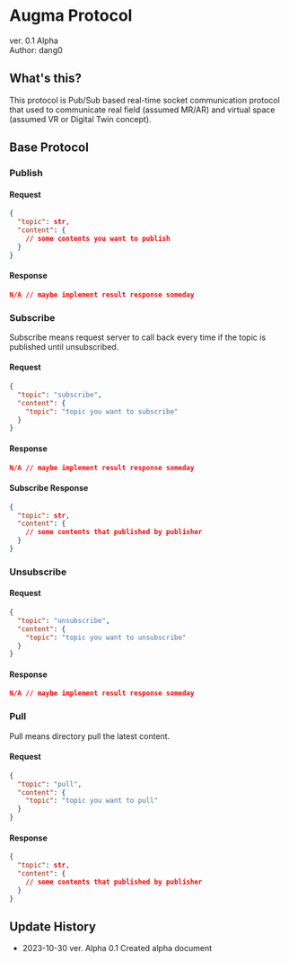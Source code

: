 # Augma Protocol
ver. 0.1 Alpha <br>
Author: dang0

## What's this?
This protocol is Pub/Sub based real-time socket communication protocol
that used to communicate real field (assumed MR/AR) and virtual
space (assumed VR or Digital Twin concept).<br>


## Base Protocol

### Publish
#### Request
```json lines
{
  "topic": str,
  "content": {
    // some contents you want to publish
  }
}
```

#### Response
```json lines
N/A // maybe implement result response someday
```

### Subscribe
Subscribe means request server to call back every time if the topic is
published until unsubscribed.
#### Request
```json
{
  "topic": "subscribe",
  "content": {
    "topic": "topic you want to subscribe"
  }
}
```
#### Response
```json lines
N/A // maybe implement result response someday
```
#### Subscribe Response
```json lines
{
  "topic": str,
  "content": {
    // some contents that published by publisher
  }
}
```

### Unsubscribe
#### Request
```json
{
  "topic": "unsubscribe",
  "content": {
    "topic": "topic you want to unsubscribe"
  }
}
```
#### Response
```json lines
N/A // maybe implement result response someday
```

### Pull
Pull means directory pull the latest content.
#### Request
```json
{
  "topic": "pull",
  "content": {
    "topic": "topic you want to pull"
  }
}
```
#### Response
```json lines
{
  "topic": str,
  "content": {
    // some contents that published by publisher
  }
}
```



## Update History
- 2023-10-30 ver. Alpha 0.1 Created alpha document
